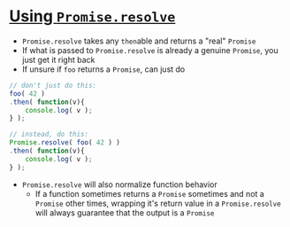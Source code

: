 # [Using `Promise.resolve`](https://github.com/getify/You-Dont-Know-JS/blob/master/async%20%26%20performance/ch3.md#trustable-promise)

* `Promise.resolve` takes any `then`able and returns a "real" `Promise`
* If what is passed to `Promise.resolve` is already a genuine `Promise`, you just get it right back
* If unsure if `foo` returns a `Promise`, can just do

```javascript
// don't just do this:
foo( 42 )
.then( function(v){
	console.log( v );
} );

// instead, do this:
Promise.resolve( foo( 42 ) )
.then( function(v){
	console.log( v );
} );
```

* `Promise.resolve` will also normalize function behavior
  * If a function sometimes returns a `Promise` sometimes and not a `Promise` other times, wrapping it's return value in a `Promise.resolve` will always guarantee that the output is a `Promise`
